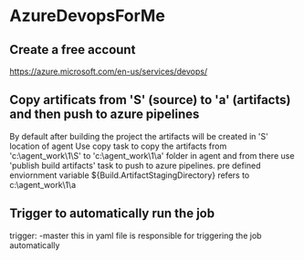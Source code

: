 # AzureDevopsForMe
## Create a free account 
https://azure.microsoft.com/en-us/services/devops/

## Copy artificats from 'S' (source) to 'a' (artifacts) and then push to azure pipelines
By default after building the project the artifacts will be created in 'S' location of agent
Use copy task to copy the artifacts from 'c:\agent_work\1\S' to 'c:\agent_work\1\a' folder in agent and from there use 'publish build artifacts' task to push to azure pipelines.
pre defined enviornment variable ${Build.ArtifactStagingDirectory} refers to c:\agent_work\1\a

## Trigger to automatically run the job
trigger:
 -master
this in yaml file is responsible for triggering the job automatically

